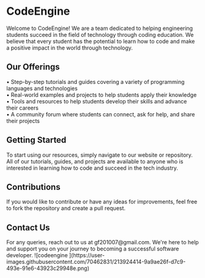 <h1>CodeEngine</h1>
Welcome to CodeEngine! We are a team dedicated to helping engineering students succeed in the field of technology through coding education. We believe that every student has the potential to learn how to code and make a positive impact in the world through technology.

<h2>Our Offerings</h2>
• Step-by-step tutorials and guides covering a variety of programming languages and technologies<br>
• Real-world examples and projects to help students apply their knowledge<br>
• Tools and resources to help students develop their skills and advance their careers<br>
• A community forum where students can connect, ask for help, and share their projects<br>
<h2>Getting Started</h2>
To start using our resources, simply navigate to our website or repository. All of our tutorials, guides, and projects are available to anyone who is interested in learning how to code and succeed in the tech industry.

<h2>Contributions</h2>
If you would like to contribute or have any ideas for improvements, feel free to fork the repository and create a pull request.

<h2>Contact Us</h2>
For any queries, reach out to us at gf201007@gmail.com. We're here to help and support you on your journey to becoming a successful software developer.
 ![codeengine ](https://user-images.githubusercontent.com/70462831/213924414-9a9ae26f-d7c9-493e-91e6-43923c29948e.png)

